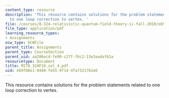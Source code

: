```yaml
---
content_type: resource
description: 'This resource contains solutions for the problem statements related
  to one loop correction to vertex. '
file: /courses/8-324-relativistic-quantum-field-theory-ii-fall-2010/e69f88e10440fe559f144fa73217b1e6_MIT8_324F10_sol_4.pdf
file_type: application/pdf
learning_resource_types:
- Assignments
ocw_type: OCWFile
parent_title: Assignments
parent_type: CourseSection
parent_uid: aa206ecd-fe90-c27f-f6c2-13e3aadaf61a
resourcetype: Document
title: MIT8_324F10_sol_4.pdf
uid: e69f88e1-0440-fe55-9f14-4fa73217b1e6
---
```

This resource contains solutions for the problem statements related to one loop correction to vertex. 

